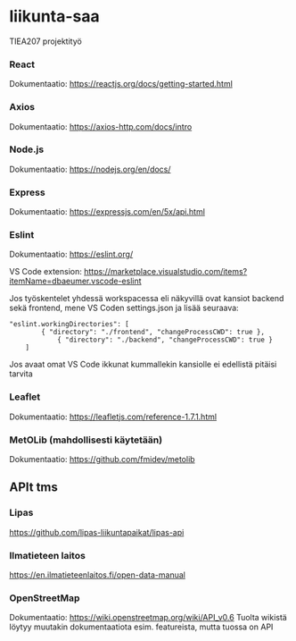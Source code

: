# liikunta-saa
TIEA207 projektityö

### React

Dokumentaatio: <https://reactjs.org/docs/getting-started.html>

### Axios

Dokumentaatio: <https://axios-http.com/docs/intro>


### Node.js

Dokumentaatio: <https://nodejs.org/en/docs/>

### Express

Dokumentaatio: <https://expressjs.com/en/5x/api.html>


### Eslint

Dokumentaatio: <https://eslint.org/>

VS Code extension: <https://marketplace.visualstudio.com/items?itemName=dbaeumer.vscode-eslint>

Jos työskentelet yhdessä workspacessa eli näkyvillä ovat kansiot backend sekä frontend, mene VS Coden settings.json ja lisää seuraava:
```
"eslint.workingDirectories": [
		{ "directory": "./frontend", "changeProcessCWD": true },
        	{ "directory": "./backend", "changeProcessCWD": true }
	]
```
Jos avaat omat VS Code ikkunat kummallekin kansiolle ei edellistä pitäisi tarvita


### Leaflet
Dokumentaatio: <https://leafletjs.com/reference-1.7.1.html>

### MetOLib (mahdollisesti käytetään)
Dokumentaatio: <https://github.com/fmidev/metolib>


## APIt tms

### Lipas
<https://github.com/lipas-liikuntapaikat/lipas-api>

### Ilmatieteen laitos
<https://en.ilmatieteenlaitos.fi/open-data-manual>

### OpenStreetMap
Dokumentaatio: <https://wiki.openstreetmap.org/wiki/API_v0.6>
Tuolta wikistä löytyy muutakin dokumentaatiota esim. featureista, mutta tuossa on API


